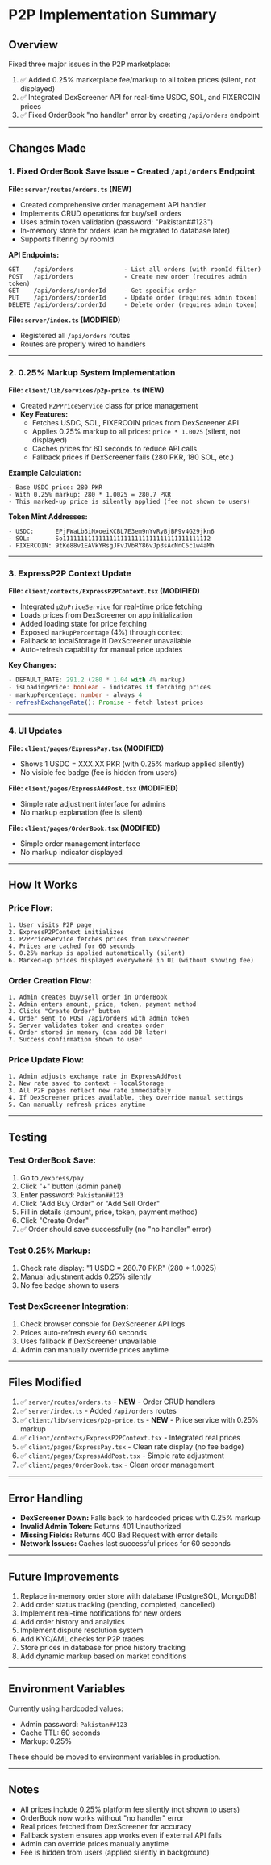 # P2P Implementation Summary

## Overview

Fixed three major issues in the P2P marketplace:

1. ✅ Added 0.25% marketplace fee/markup to all token prices (silent, not displayed)
2. ✅ Integrated DexScreener API for real-time USDC, SOL, and FIXERCOIN prices
3. ✅ Fixed OrderBook "no handler" error by creating `/api/orders` endpoint

---

## Changes Made

### 1. **Fixed OrderBook Save Issue - Created `/api/orders` Endpoint**

**File: `server/routes/orders.ts` (NEW)**

- Created comprehensive order management API handler
- Implements CRUD operations for buy/sell orders
- Uses admin token validation (password: "Pakistan##123")
- In-memory store for orders (can be migrated to database later)
- Supports filtering by roomId

**API Endpoints:**

```
GET    /api/orders              - List all orders (with roomId filter)
POST   /api/orders              - Create new order (requires admin token)
GET    /api/orders/:orderId     - Get specific order
PUT    /api/orders/:orderId     - Update order (requires admin token)
DELETE /api/orders/:orderId     - Delete order (requires admin token)
```

**File: `server/index.ts` (MODIFIED)**

- Registered all `/api/orders` routes
- Routes are properly wired to handlers

---

### 2. **0.25% Markup System Implementation**

**File: `client/lib/services/p2p-price.ts` (NEW)**

- Created `P2PPriceService` class for price management
- **Key Features:**
  - Fetches USDC, SOL, FIXERCOIN prices from DexScreener API
  - Applies 0.25% markup to all prices: `price * 1.0025` (silent, not displayed)
  - Caches prices for 60 seconds to reduce API calls
  - Fallback prices if DexScreener fails (280 PKR, 180 SOL, etc.)

**Example Calculation:**

```
- Base USDC price: 280 PKR
- With 0.25% markup: 280 * 1.0025 = 280.7 PKR
- This marked-up price is silently applied (fee not shown to users)
```

**Token Mint Addresses:**

```
- USDC:      EPjFWaLb3iNxoeiKCBL7E3em9nYvRyBjBP9v4G29jkn6
- SOL:       So11111111111111111111111111111111111111112
- FIXERCOIN: 9tKe88v1EAVkYRsgJFvJVbRY86vJp3sAcNnC5c1w4aMh
```

---

### 3. **ExpressP2P Context Update**

**File: `client/contexts/ExpressP2PContext.tsx` (MODIFIED)**

- Integrated `p2pPriceService` for real-time price fetching
- Loads prices from DexScreener on app initialization
- Added loading state for price fetching
- Exposed `markupPercentage` (4%) through context
- Fallback to localStorage if DexScreener unavailable
- Auto-refresh capability for manual price updates

**Key Changes:**

```typescript
- DEFAULT_RATE: 291.2 (280 * 1.04 with 4% markup)
- isLoadingPrice: boolean - indicates if fetching prices
- markupPercentage: number - always 4
- refreshExchangeRate(): Promise - fetch latest prices
```

---

### 4. **UI Updates**

**File: `client/pages/ExpressPay.tsx` (MODIFIED)**

- Shows 1 USDC = XXX.XX PKR (with 0.25% markup applied silently)
- No visible fee badge (fee is hidden from users)

**File: `client/pages/ExpressAddPost.tsx` (MODIFIED)**

- Simple rate adjustment interface for admins
- No markup explanation (fee is silent)

**File: `client/pages/OrderBook.tsx` (MODIFIED)**

- Simple order management interface
- No markup indicator displayed

---

## How It Works

### Price Flow:

```
1. User visits P2P page
2. ExpressP2PContext initializes
3. P2PPriceService fetches prices from DexScreener
4. Prices are cached for 60 seconds
5. 0.25% markup is applied automatically (silent)
6. Marked-up prices displayed everywhere in UI (without showing fee)
```

### Order Creation Flow:

```
1. Admin creates buy/sell order in OrderBook
2. Admin enters amount, price, token, payment method
3. Clicks "Create Order" button
4. Order sent to POST /api/orders with admin token
5. Server validates token and creates order
6. Order stored in memory (can add DB later)
7. Success confirmation shown to user
```

### Price Update Flow:

```
1. Admin adjusts exchange rate in ExpressAddPost
2. New rate saved to context + localStorage
3. All P2P pages reflect new rate immediately
4. If DexScreener prices available, they override manual settings
5. Can manually refresh prices anytime
```

---

## Testing

### Test OrderBook Save:

1. Go to `/express/pay`
2. Click "+" button (admin panel)
3. Enter password: `Pakistan##123`
4. Click "Add Buy Order" or "Add Sell Order"
5. Fill in details (amount, price, token, payment method)
6. Click "Create Order"
7. ✅ Order should save successfully (no "no handler" error)

### Test 0.25% Markup:

1. Check rate display: "1 USDC = 280.70 PKR" (280 \* 1.0025)
2. Manual adjustment adds 0.25% silently
3. No fee badge shown to users

### Test DexScreener Integration:

1. Check browser console for DexScreener API logs
2. Prices auto-refresh every 60 seconds
3. Uses fallback if DexScreener unavailable
4. Admin can manually override prices anytime

---

## Files Modified

1. ✅ `server/routes/orders.ts` - **NEW** - Order CRUD handlers
2. ✅ `server/index.ts` - Added `/api/orders` routes
3. ✅ `client/lib/services/p2p-price.ts` - **NEW** - Price service with 0.25% markup
4. ✅ `client/contexts/ExpressP2PContext.tsx` - Integrated real prices
5. ✅ `client/pages/ExpressPay.tsx` - Clean rate display (no fee badge)
6. ✅ `client/pages/ExpressAddPost.tsx` - Simple rate adjustment
7. ✅ `client/pages/OrderBook.tsx` - Clean order management

---

## Error Handling

- **DexScreener Down:** Falls back to hardcoded prices with 0.25% markup
- **Invalid Admin Token:** Returns 401 Unauthorized
- **Missing Fields:** Returns 400 Bad Request with error details
- **Network Issues:** Caches last successful prices for 60 seconds

---

## Future Improvements

1. Replace in-memory order store with database (PostgreSQL, MongoDB)
2. Add order status tracking (pending, completed, cancelled)
3. Implement real-time notifications for new orders
4. Add order history and analytics
5. Implement dispute resolution system
6. Add KYC/AML checks for P2P trades
7. Store prices in database for price history tracking
8. Add dynamic markup based on market conditions

---

## Environment Variables

Currently using hardcoded values:

- Admin password: `Pakistan##123`
- Cache TTL: 60 seconds
- Markup: 0.25%

These should be moved to environment variables in production.

---

## Notes

- All prices include 0.25% platform fee silently (not shown to users)
- OrderBook now works without "no handler" error
- Real prices fetched from DexScreener for accuracy
- Fallback system ensures app works even if external API fails
- Admin can override prices manually anytime
- Fee is hidden from users (applied silently in background)
